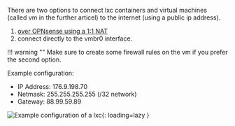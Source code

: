 There are two options to connect lxc containers and virtual machines (called vm in the further articel) to the internet (using a public ip address).
1. [over OPNsense using a 1:1 NAT](../setup/opnsense.md)  
2. connect directly to the vmbr0 interface.  

!!! warning ""
    Make sure to create some firewall rules on the vm if you prefer the second option.

Example configuration:

- IP Address: 176.9.198.70  
- Netmask: 255.255.255.255 (/32 network)  
- Gateway: 88.99.59.89  

![Example configuration of a lxc](../img/faq/direct_internet.png?raw=true){: loading=lazy }

